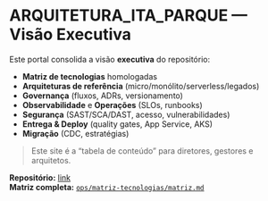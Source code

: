 # ARQUITETURA_ITA_PARQUE — Visão Executiva

Este portal consolida a visão **executiva** do repositório:
- **Matriz de tecnologias** homologadas
- **Arquiteturas de referência** (micro/monólito/serverless/legados)
- **Governança** (fluxos, ADRs, versionamento)
- **Observabilidade** e **Operações** (SLOs, runbooks)
- **Segurança** (SAST/SCA/DAST, acesso, vulnerabilidades)
- **Entrega & Deploy** (quality gates, App Service, AKS)
- **Migração** (CDC, estratégias)

> Este site é a “tabela de conteúdo” para diretores, gestores e arquitetos.

**Repositório:** [link](../)  
**Matriz completa:** [`ops/matriz-tecnologias/matriz.md`](../ops/matriz-tecnologias/matriz.md)
